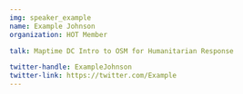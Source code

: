 ```yaml
---
img: speaker_example
name: Example Johnson
organization: HOT Member

talk: Maptime DC Intro to OSM for Humanitarian Response

twitter-handle: ExampleJohnson
twitter-link: https://twitter.com/Example
---
```

